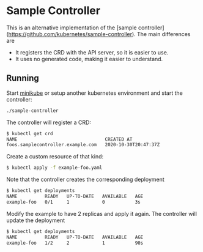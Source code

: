 # Sample Controller

This is an alternative implementation of the [sample controller]
(https://github.com/kubernetes/sample-controller). The main
differences are

* It registers the CRD with the API server, so it is easier to use.
* It uses no generated code, making it easier to understand.

## Running

Start [minikube](https://minikube.sigs.k8s.io/docs/) or setup another
kubernetes environment and start the controller:

```sh
./sample-controller
```

The controller will register a CRD:

```sh
$ kubectl get crd
NAME                                CREATED AT
foos.samplecontroller.example.com   2020-10-30T20:47:37Z
```

Create a custom resource of that kind:

```sh
$ kubectl apply -f example-foo.yaml
```

Note that the controller creates the corresponding deployment

```sh
$ kubectl get deployments
NAME          READY   UP-TO-DATE   AVAILABLE   AGE
example-foo   0/1     1            0           3s
```

Modify the example to have 2 replicas and apply it again. The
controller will update the deployment

```sh
$ kubectl get deployments
NAME          READY   UP-TO-DATE   AVAILABLE   AGE
example-foo   1/2     2            1           90s
```
